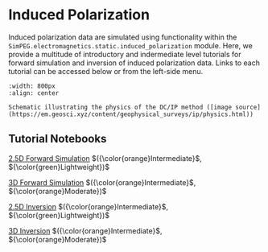 Induced Polarization
======================

Induced polarization data are simulated using functionality within the ``SimPEG.electromagnetics.static.induced_polarization`` module. Here, we provide a multitude of introductory and indermediate level tutorials for forward simulation and inversion of induced polarization data. Links to each tutorial can be accessed below or from the left-side menu.

```{figure} ../assets/website_images/dcip_physics.png
:width: 800px
:align: center

Schematic illustrating the physics of the DC/IP method ([image source](https://em.geosci.xyz/content/geophysical_surveys/ip/physics.html))
```

## Tutorial Notebooks

[2.5D Forward Simulation](06-ip/fwd_ip_2d) $({\color{orange}Intermediate}$, ${\color{green}Lightweight})$
<br />

[3D Forward Simulation](06-ip/fwd_ip_3d) $({\color{orange}Intermediate}$, ${\color{orange}Moderate})$
<br />

[2.5D Inversion](06-ip/inv_ip_2d) $({\color{orange}Intermediate}$, ${\color{green}Lightweight})$
<br />

[3D Inversion](06-ip/inv_ip_3d) $({\color{orange}Intermediate}$, ${\color{orange}Moderate})$
<br />
